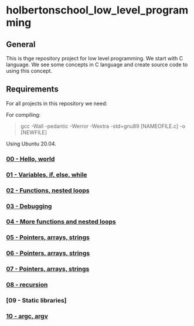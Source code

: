 # holbertonschool_low_level_programming

## General

This is thge repository project for low level programming. We start with C language.
We see some concepts in C language and create source code to using this concept.

## Requirements

For all projects in this repository we need:

For compiling:

> gcc -Wall -pedantic -Werror -Wextra -std=gnu89 [NAMEOFILE.c] -o [NEWFILE]

Using Ubuntu 20.04.

### [00 - Hello, world](0x00-hello_world/README.md)

### [01 - Variables, if, else, while](0x01-variables_if_else_while/README.md)

### [02 - Functions, nested loops](0x02-functions_nested_loop/README.md)

### [03 - Debugging](0x03-debugging/README.md)

### [04 - More functions and nested loops](0x04-more_functions_nested_loops/README.md)

### [05 - Pointers, arrays, strings](0x05-pointers_arrays_strings/README.md)

### [06 - Pointers, arrays, strings](0x06-pointers_arrays_strings/README.md)

### [07 - Pointers, arrays, strings](0x07-pointers_arrays_strings/README.md)

### [08 - recursion](0x08-recursion/README.md)

### [09 - Static libraries]

### [10 - argc, argv](0x0A-argc_argv/README.md)
